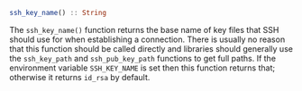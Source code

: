 ```julia
ssh_key_name() :: String
```

The `ssh_key_name()` function returns the base name of key files that SSH should use for when establishing a connection. There is usually no reason that this function should be called directly and libraries should generally use the `ssh_key_path` and `ssh_pub_key_path` functions to get full paths. If the environment variable `SSH_KEY_NAME` is set then this function returns that; otherwise it returns `id_rsa` by default.
